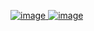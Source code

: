 [![image](https://github.com/user-attachments/assets/6b49849f-4230-4061-9309-827dd403a8f1)
![image](https://github.com/user-attachments/assets/fafd03ad-f5cb-47cf-b296-5bd7eadc2e1b)](https://youtu.be/q-C-0T8hJ84)

